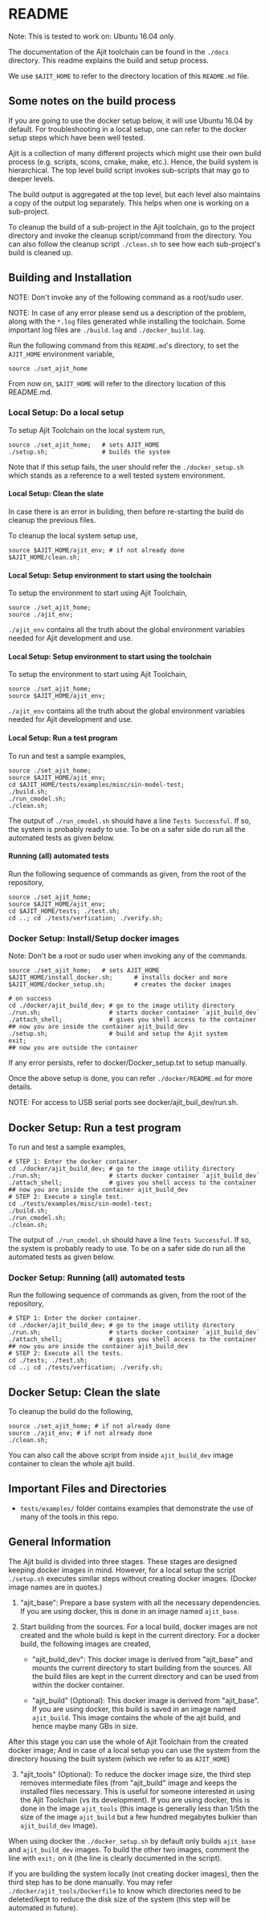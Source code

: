 README
=============
Note: This is tested to work on: Ubuntu 16.04 only.

The documentation of the Ajit toolchain can be found in the
`./docs` directory. This readme explains the build and setup process.

We use `$AJIT_HOME` to refer to the directory location of this `README.md` file.


Some notes on the build process
----------------------------------

If you are going to use the docker setup below,
it will use Ubuntu 16.04 by default.
For troubleshooting in a local setup, one can refer to the
docker setup steps which have been well tested.

Ajit is a collection of many different projects which
might use their own build process (e.g. scripts, scons, cmake, make, etc.).
Hence, the build system is hierarchical.
The top level build script invokes sub-scripts
that may go to deeper levels.

The build output is aggregated at the top level,
but each level also maintains a copy of the output log
separately. This helps when one is working on a sub-project.

To cleanup the build of a sub-project in the Ajit toolchain,
go to the project directory and invoke the cleanup script/command
from the directory.
You can also follow the cleanup script `./clean.sh` to see how each
sub-project's build is cleaned up.


## Building and Installation

NOTE: Don't invoke any of the following command as a root/sudo user.

NOTE: In case of any error please send us a description of the problem,
along with the `*.log` files generated while installing the toolchain.
Some important log files are `./build.log` and `./docker_build.log`.

Run the following command from this `README.md`'s directory,
to set the `AJIT_HOME` environment variable,

    source ./set_ajit_home

From now on, `$AJIT_HOME` will refer to the directory location of this README.md.


### Local Setup: Do a local setup

To setup Ajit Toolchain on the local system run,

    source ./set_ajit_home;   # sets AJIT_HOME
    ./setup.sh;               # builds the system

Note that if this setup fails, the user should
refer the `./docker_setup.sh` which stands as a
reference to a well tested system environment.

#### Local Setup: Clean the slate

In case there is an error in building, then
before re-starting the build do cleanup the previous files.

To cleanup the local system setup use,

    source $AJIT_HOME/ajit_env; # if not already done
    $AJIT_HOME/clean.sh;


#### Local Setup: Setup environment to start using the toolchain

To setup the environment to start using Ajit Toolchain,

    source ./set_ajit_home;
    source ./ajit_env;

`./ajit_env` contains all the truth about the global
environment variables needed for Ajit development and use.


#### Local Setup: Setup environment to start using the toolchain

To setup the environment to start using Ajit Toolchain,

    source ./set_ajit_home;
    source $AJIT_HOME/ajit_env;

`./ajit_env` contains all the truth about the global
environment variables needed for Ajit development and use.


#### Local Setup: Run a test program

To run and test a sample examples,

    source ./set_ajit_home;
    source $AJIT_HOME/ajit_env;
    cd $AJIT_HOME/tests/examples/misc/sin-model-test;
    ./build.sh;
    ./run_cmodel.sh;
    ./clean.sh;

The output of `./run_cmodel.sh` should have a line `Tests Successful`.
If so, the system is probably ready to use.
To be on a safer side do run all the automated tests as given below.

#### Running (all) automated tests

Run the following sequence of commands as given,
from the root of the repository,

    source ./set_ajit_home;
    source $AJIT_HOME/ajit_env;
    cd $AJIT_HOME/tests; ./test.sh;
    cd ..; cd ./tests/verfication; ./verify.sh;



### Docker Setup: Install/Setup docker images

Note: Don't be a root or sudo user when invoking any of the commands.

    source ./set_ajit_home;   # sets AJIT_HOME
    $AJIT_HOME/install_docker.sh;      # installs docker and more
    $AJIT_HOME/docker_setup.sh;        # creates the docker images 

    # on success
    cd ./docker/ajit_build_dev; # go to the image utility directory
    ./run.sh;                   # starts docker container `ajit_build_dev`
    ./attach_shell;             # gives you shell access to the container
    ## now you are inside the container ajit_build_dev
    ./setup.sh;                 # build and setup the Ajit system
    exit;
    ## now you are outside the container

If any error persists, refer to docker/Docker_setup.txt to setup manually.

Once the above setup is done, you can refer `./docker/README.md` for more details.

NOTE: For access to USB serial ports see docker/ajit_buil_dev/run.sh.

## Docker Setup: Run a test program

To run and test a sample examples,

    # STEP 1: Enter the docker container.
    cd ./docker/ajit_build_dev; # go to the image utility directory
    ./run.sh;                   # starts docker container `ajit_build_dev`
    ./attach_shell;             # gives you shell access to the container
    ## now you are inside the container ajit_build_dev
    # STEP 2: Execute a single test.
    cd ./tests/examples/misc/sin-model-test;
    ./build.sh;
    ./run_cmodel.sh;
    ./clean.sh;

The output of `./run_cmodel.sh` should have a line `Tests Successful`.
If so, the system is probably ready to use.
To be on a safer side do run all the automated tests as given below.

### Docker Setup: Running (all) automated tests

Run the following sequence of commands as given,
from the root of the repository,

    # STEP 1: Enter the docker container.
    cd ./docker/ajit_build_dev; # go to the image utility directory
    ./run.sh;                   # starts docker container `ajit_build_dev`
    ./attach_shell;             # gives you shell access to the container
    ## now you are inside the container ajit_build_dev
    # STEP 2: Execute all the tests.
    cd ./tests; ./test.sh;
    cd ..; cd ./tests/verfication; ./verify.sh;


## Docker Setup: Clean the slate

To cleanup the build do the following,

    source ./set_ajit_home; # if not already done
    source ./ajit_env; # if not already done
    ./clean.sh;

You can also call the above script from inside
`ajit_build_dev` image container to clean the
whole ajit build. 


## Important Files and Directories

* `tests/examples/` folder contains examples that demonstrate the
  use of many of the tools in this repo.



General Information
------------------

The Ajit build is divided into three stages.
These stages are designed keeping docker images in mind.
However, for a local setup the script `./setup.sh` executes
similar steps without creating docker images.
(Docker image names are in quotes.)

1. "ajit\_base":
   Prepare a base system with all the necessary
   dependencies. If you are using docker,
   this is done in an image named `ajit_base`.

2. Start building from the sources. For a local build,
   docker images are not created and the whole build
   is kept in the current directory. For a docker build,
   the following images are created,

    * "ajit\_build\_dev":
      This docker image is derived from "ajit\_base"
      and mounts the current directory to start building
      from the sources. All the build files are kept in the
      current directory and can be used from within the docker
      container.
      
    * "ajit\_build" (Optional):
      This docker image is derived from "ajit\_base".
      If you are using docker, this build is saved
      in an image named `ajit_build`.
      This image contains the whole of the ajit build,
      and hence maybe many GBs in size.

After this stage you can use the whole of Ajit Toolchain
from the created docker image;
And in case of a local setup you can use the system from
the directory housing the built system (which we refer
to as `AJIT_HOME`)

3. "ajit\_tools" (Optional):
   To reduce the docker image size, the third step 
   removes intermediate files (from "ajit\_build" image 
   and keeps the installed files necessary.
   This is useful for someone interested
   in using the Ajit Toolchain (vs its development).
   If you are using docker, this is done in the image
   `ajit_tools` (this image is generally less than
   1/5th the size of the image `ajit_build` but
   a few hundred megabytes bulkier than `ajit_build_dev` image).

When using docker the `./docker_setup.sh` by default
only builds `ajit_base` and `ajit_build_dev` images.
To build the other two images, comment the line with
`exit;` on it (the line is clearly documented in the script).

If you are building the system locally (not creating docker images),
then the third step has to be done manually.
You may refer `./docker/ajit_tools/Dockerfile` to know
which directories need to be deleted/kept to reduce the 
disk size of the system (this step will be automated in future).


